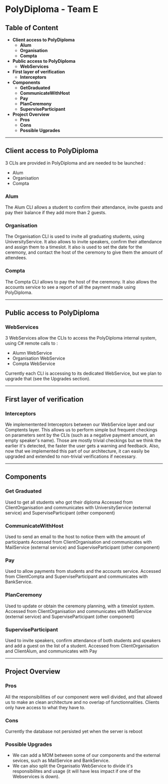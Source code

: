 # PolyDiploma - Team E

## Table of Content

- **Client access to PolyDiploma**
    - **Alum**
    - **Organisation**
    - **Compta**
- **Public access to PolyDiploma**
    - **WebServices**
- **First layer of verification**
    - **Interceptors**
- **Components**
    - **GetGraduated**
    - **CommunicateWithHost**
    - **Pay**
    - **PlanCeremony**
    - **SuperviseParticipant**
- **Project Overview**
    - **Pros**
    - **Cons**
    - **Possible Ugprades**

---

## Client access to PolyDiploma
3 CLIs are provided in PolyDiploma and are needed to be launched : 
- Alum
- Organisation
- Compta

### Alum
The Alum CLI allows a student to confirm their attendance, invite guests and pay their balance if they add more than 2 guests.
### Organisation 
The Organisation CLI is used to invite all graduating students, using UniversityService.
It also allows to invite speakers, confirm their attendance and assign them to a timeslot.
It also is used to set the date for the ceremony, and contact the host of the ceremony to give them the amount of attendees.
### Compta
The Compta CLI allows to pay the host of the ceremony.
It also allows the accounts service to see a report of all the payment made using PolyDiploma.

---

## Public access to PolyDiploma

### WebServices
3 WebServices allow the CLIs to access the PolyDiploma internal system, using C# remote calls to :
- Alumn WebService
- Organisation WebService
- Compta WebService

Currently each CLI is accessing to its dedicated WebService, but we plan to upgrade that (see the Upgrades section).

---

## First layer of verification

### Interceptors
We implementented Interceptors between our WebService layer and our Comptents layer.
This allows us to perform simple but frequent checkings on parameters sent by the CLIs (such as a negative payment amount, an empty speaker's name).
Those are mostly trivial checkings but we think the earlier it's detected, the faster the user gets a warning and feedback.
Also, now that we implemented this part of our architecture, it can easily be upgraded and extended to non-trivial verifications if necessary.

---

## Components

### Get Graduated
Used to get all students who got their diploma
Accessed from ClientOrganisation and communicates with UniversityService (external service) and SuperviseParticipant (other component)
### CommunicateWithHost
Used to send an email to the host to notice them with the amount of participants
Accessed from ClientOrganisation and communicates with MailService (external service) and SuperviseParticipant (other component)
### Pay
Used to allow payments from students and the accounts service.
Accessed from ClientCompta and SuperviseParticipant and communicates with BankService.
### PlanCeremony
Used to update or obtain the ceremony planning, with a timeslot system.
Accessed from ClientOrganisation and communicates with MailService (external service) and SuperviseParticipant (other component)
### SuperviseParticipant
Used to invite speakers, confirm attendance of both students and speakers and add a guest on the list of a student.
Accessed from ClientOrganisation and ClientAlum, and communicates with Pay

---

## Project Overview

### Pros
All the responsibilities of our component were well divided, and that allowed us to make an clean architecture and no overlap of functionnalities.
Clients only have access to what they have to.

### Cons
Currently the database not persisted yet when the server is reboot

### Possible Upgrades
- We can add a MOM between some of our components and the external sevices, such as MailService and BankService.
- We can also split the Organisatio WebService to divide it's responsibilites and usage \(it will have less impact if one of the Webservices is down\).